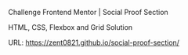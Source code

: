 Challenge Frontend Mentor | Social Proof Section

HTML, CSS, Flexbox and Grid Solution

URL: https://zent0821.github.io/social-proof-section/
